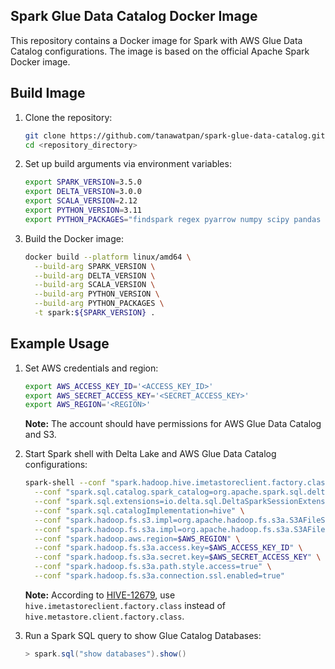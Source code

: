 Spark Glue Data Catalog Docker Image
-----------------
This repository contains a Docker image for Spark with AWS Glue Data Catalog configurations. The image is based on the official Apache Spark Docker image.

## Build Image

1. Clone the repository:

    ```bash
    git clone https://github.com/tanawatpan/spark-glue-data-catalog.git
    cd <repository_directory>
    ```

2. Set up build arguments via environment variables:

    ```bash
    export SPARK_VERSION=3.5.0
    export DELTA_VERSION=3.0.0
    export SCALA_VERSION=2.12
    export PYTHON_VERSION=3.11
    export PYTHON_PACKAGES="findspark regex pyarrow numpy scipy pandas nltk scikit-learn transformers"
    ```

3. Build the Docker image:

    ```bash
    docker build --platform linux/amd64 \
      --build-arg SPARK_VERSION \
      --build-arg DELTA_VERSION \
      --build-arg SCALA_VERSION \
      --build-arg PYTHON_VERSION \
      --build-arg PYTHON_PACKAGES \
      -t spark:${SPARK_VERSION} .
    ```

## Example Usage

1. Set AWS credentials and region:

    ```bash
    export AWS_ACCESS_KEY_ID='<ACCESS_KEY_ID>'
    export AWS_SECRET_ACCESS_KEY='<SECRET_ACCESS_KEY>'
    export AWS_REGION='<REGION>'
    ```

    **Note:** The account should have permissions for AWS Glue Data Catalog and S3.

2. Start Spark shell with Delta Lake and AWS Glue Data Catalog configurations:

    ```bash
    spark-shell --conf "spark.hadoop.hive.imetastoreclient.factory.class=com.amazonaws.glue.catalog.metastore.AWSGlueDataCatalogHiveClientFactory" \
      --conf "spark.sql.catalog.spark_catalog=org.apache.spark.sql.delta.catalog.DeltaCatalog" \
      --conf "spark.sql.extensions=io.delta.sql.DeltaSparkSessionExtension" \
      --conf "spark.sql.catalogImplementation=hive" \
      --conf "spark.hadoop.fs.s3.impl=org.apache.hadoop.fs.s3a.S3AFileSystem" \
      --conf "spark.hadoop.fs.s3a.impl=org.apache.hadoop.fs.s3a.S3AFileSystem" \
      --conf "spark.hadoop.aws.region=$AWS_REGION" \
      --conf "spark.hadoop.fs.s3a.access.key=$AWS_ACCESS_KEY_ID" \
      --conf "spark.hadoop.fs.s3a.secret.key=$AWS_SECRET_ACCESS_KEY" \
      --conf "spark.hadoop.fs.s3a.path.style.access=true" \
      --conf "spark.hadoop.fs.s3a.connection.ssl.enabled=true"
    ```

    **Note:** According to [HIVE-12679](https://issues.apache.org/jira/secure/attachment/12958418/HIVE-12679.branch-2.3.patch), use `hive.imetastoreclient.factory.class` instead of `hive.metastore.client.factory.class`.

3. Run a Spark SQL query to show Glue Catalog Databases:

    ```scala
    > spark.sql("show databases").show()
    ```